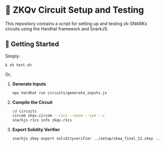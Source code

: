 # 🔧 ZKQv Circuit Setup and Testing

This repository contains a script for setting up and testing zk-SNARKs circuits using the Hardhat framework and SnarkJS.

## 🚀 Getting Started

Simply:

```bash
$ sh test.sh
```

Or,

1. **Generate Inputs**
   ```bash
   npx hardhat run circuits/generate_inputs.js
   ```

2. **Compile the Circuit**
   ```bash
   cd circuits
   circom zkqv.circom --r1cs --wasm --sym --c
   snarkjs r1cs info zkqv.r1cs
   ```

3. **Export Solidity Verifier**
   ```bash
   snarkjs zkey export solidityverifier ../setup/zkaa_final_12.zkey ../contracts/verifier_zkqv.sol
   ```
